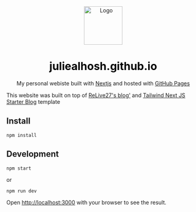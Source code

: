 <div align="center">
  <img alt="Logo" src="https://github.com/julialhosh/juliealhosh.github.io/public/statis/images/logo.png" width="100px" />
</div>
<h1 align="center">
  <a href="https://juliealhosh.github.io/" style="text-decoration: none;color: black">juliealhosh.github.io</a>
</h1>
<p align="center">
  My personal webiste built with <a href="https://nextjs.org/" target="_blank">Nextjs</a> and hosted with <a href="https://pages.github.com/" target="_blank">GitHub Pages</a>
</p>


This website was built on top of [ReLive27's blog'](https://github.com/ReLive27/ReLive27.github.io) and [Tailwind Next JS Starter Blog](https://github.com/timlrx/tailwind-nextjs-starter-blog) template 


## Install
```
npm install
```

## Development

```
npm start
```
or
```
npm run dev
```

Open [http://localhost:3000](http://localhost:3000) with your browser to see the result.
